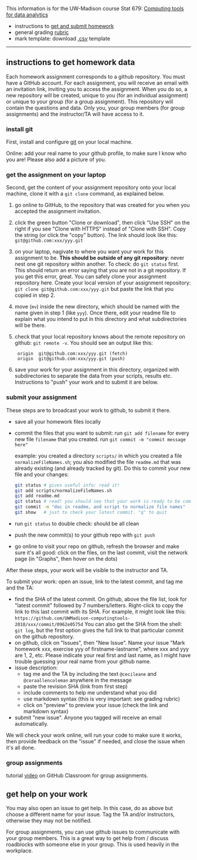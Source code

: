 This information is for the UW-Madison course Stat 679:
[Computing tools for data analytics](http://cecileane.github.io/computingtools)

- instructions to [get and submit homework](#instructions-to-get-homework-data)
- general grading [rubric](rubric.md)
- mark template: download [.csv](marktemplate.csv) template

---

## instructions to get homework data

Each homework assignment corresponds to a github repository.
You must have a GitHub account.
For each assignment, you will receive an email with an invitation link,
inviting you to access the assignment. When you do so,
a new repository will be created, unique to you (for an individual
assignment) or unique to your group (for a group assignment).
This repository will contain the questions and data.
Only you, your group members (for group assignments) and the instructor/TA
will have access to it.

### install git

First, install and configure [git](git.md) on your local machine.

Online: add your real name to your github profile,
to make sure I know who you are!
Please also add a picture of you.

### get the assignment on your laptop

Second, get the content of your assignment repository onto your local machine,
clone it with a `git clone` command, as explained below.

1. go online to GitHub, to the repository that was created for you when
you accepted the assignment invitation.


2. click the green button "Clone or download",
  then click "Use SSH" on the right if you see "Clone with HTTPS" instead
  of "Clone with SSH". Copy the string (or click the "copy" button).
  The link should look like this:
  `git@github.com:xxx/yyy.git`

3. on your laptop, nagivate to where you want your work for this assignment to be.
**This should be outside of any git repository**:
never nest one git repository within another.
To check: do `git status` first. This should return an error saying that you
are not in a git repository. If you get this error, great.
You can safely clone your assignment repository here.
Create your local version of your assignment repository:
`git clone git@github.com:xxx/yyy.git`
but paste the link that you copied in step 2.

4. move (`mv`) inside the new directory, which should be named with the name
  given in step 1 (like `yyy`). Once there,
  edit your readme file to explain what you intend to put in this directory
  and what subdirectories will be there.

5. check that your local repository knows about the remote repository on github:
  `git remote -v`. You should see an output like this:

        origin	git@github.com:xxx/yyy.git (fetch)
        origin	git@github.com:xxx/yyy.git (push)

6. save your work for your assignment in this directory, organized with subdirectories
  to separate the data from your scripts, results etc.
  Instructions to "push" your work and to submit it are below.

### submit your assignment

These steps are to broadcast your work to github, to submit it there.

- save all your homework files locally
- commit the files that you want to submit:
  run `git add filename` for every new file `filename` that you created.
  run `git commit -m "commit message here"`

   example: you created a directory `scripts/` in which you created a file
   `normalizeFileNames.sh`; you also modified the file `readme.md` that was
   already existing (and already tracked by git). Do this to commit
   your new file and your changes:

   ```bash
   git status # gives useful info: read it!
   git add scripts/normalizeFileNames.sh
   git add readme.md
   git status # read! you should see that your work is ready to be committed
   git commit -m "doc in readme, and script to normalize file names"
   git show   # just to check your latest commit. "q" to quit
   ```

- run `git status` to double check: should be all clean
- push the new commit(s) to your github repo with `git push`
- go online to visit your repo on github, refresh the browser and make sure
  it's all good: click on the files, on the last commit,
  visit the network page (in "Graphs", then hover on the dots)

After these steps, your work will be visible to the instructor and TA.

To submit your work: open an issue, link to the latest commit, and tag me and the TA:

- find the SHA of the latest commit.
  On github, above the file list, look for "latest commit" followed by 7 numbers/letters.
  Right-click to copy the link to this last commit with its SHA. For example, it might
  look like this:
  `https://github.com/UWMadison-computingtools-2018/xxx/commit/0962e0575d`
  You can also get the SHA from the shell: `git log`, but the first option gives the
  full link to that particular commit on the github repository.
- on github, click on "Issues", then "New Issue". Name your issue
  "Mark homework xxx, exercise yyy of firstname-lastname", where xxx and yyy are 1, 2, etc.
  Please indicate your real first and last name, as I might have trouble guessing
  your real name from your github name.
- issue description:
  * tag me and the TA by including the text `@cecileane` and
    `@coraallencoleman` anywhere in the message
  * paste the revision SHA (link from first step)
  * include comments to help me understand what you did
  * use markdown syntax (this is very important: see grading rubric)
  * click on "preview" to preview your issue (check the link and markdown syntax)
- submit "new issue". Anyone you tagged will receive an email automatically.

We will check your work online,
will run your code to make sure it works,
then provide feedback on the "issue" if needed,
and close the issue when it's all done.

### group assignments

tutorial [video](https://education.github.community/t/video-group-assignments/3614)
on GitHub Classroom for group assignments.

## get help on your work

You may also open an issue to get help. In this case, do as above but
choose a different name for your issue. Tag the TA and/or instructors,
otherwise they may not be notified.

For group assignments, you can use github issues to communicate with your
group members. This is a great way to get help from / discuss roadblocks with
someone else in your group. This is used heavily in the workplace.
